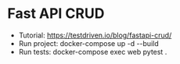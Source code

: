 # Fast API CRUD

- Tutorial: https://testdriven.io/blog/fastapi-crud/
- Run project: docker-compose up -d --build
- Run tests: docker-compose exec web pytest .